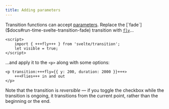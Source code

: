 ```yaml
---
title: Adding parameters
---
```


Transition functions can accept [parameters]($docs#template-syntax-element-directives-transition-fn-transition-parameters). Replace the [`fade`]($docs#run-time-svelte-transition-fade) transition with [`fly`]($docs#run-time-svelte-transition-fly)...

```svelte
<script>
	import { +++fly+++ } from 'svelte/transition';
	let visible = true;
</script>
```

...and apply it to the `<p>` along with some options:

```svelte
<p transition:+++fly={{ y: 200, duration: 2000 }}+++>
	+++Flies+++ in and out
</p>
```

Note that the transition is _reversible_ — if you toggle the checkbox while the transition is ongoing, it transitions from the current point, rather than the beginning or the end.
